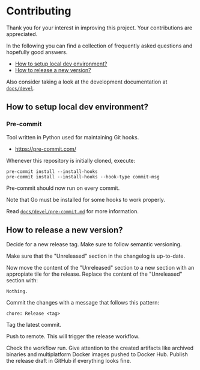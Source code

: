 # Contributing <!-- omit in toc -->

Thank you for your interest in improving this project. Your contributions are
appreciated.

In the following you can find a collection of frequently asked questions and
hopefully good answers.

- [How to setup local dev environment?](#how-to-setup-local-dev-environment)
- [How to release a new version?](#how-to-release-a-new-version)

Also consider taking a look at the development documentation at
[`docs/devel`](docs/devel).

## How to setup local dev environment?

### Pre-commit <!-- omit in toc -->

Tool written in Python used for maintaining Git hooks.

- <https://pre-commit.com/>

Whenever this repository is initially cloned, execute:

```
pre-commit install --install-hooks
pre-commit install --install-hooks --hook-type commit-msg
```

Pre-commit should now run on every commit.

Note that Go must be installed for some hooks to work properly.

Read [`docs/devel/pre-commit.md`](docs/devel/pre-commit.md) for more
information.

## How to release a new version?

Decide for a new release tag. Make sure to follow semantic versioning.

Make sure that the "Unreleased" section in the changelog is up-to-date.

Now move the content of the "Unreleased" section to a new section with an
appropiate tile for the release. Replace the content of the "Unreleased" section
with:

    Nothing.

Commit the changes with a message that follows this pattern:

    chore: Release <tag>

Tag the latest commit.

Push to remote. This will trigger the release workflow.

Check the workflow run. Give attention to the created artifacts like archived
binaries and multiplatform Docker images pushed to Docker Hub. Publish the
release draft in GitHub if everything looks fine.
